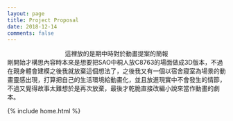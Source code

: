 ```yaml
---
layout: page
title: Project Proposal
date: 2018-12-14
comments: false
---
```


<center>這裡放的是期中時對於動畫提案的簡報</center>
剛開始才構思內容時本來是想要把SAO中桐人放C8763的場面做成3D版本，不過在親身體會建模之後我就放棄這個想法了，之後我又有一個以宿舍寢室為場景的動畫靈感出現，打算把自己的生活環境給動畫化，並且放進現實中不會發生的情節，不過又覺得故事太難想於是再次放棄，最後才乾脆直接改編小說來當作動畫的劇本。

{% include home.html %}
